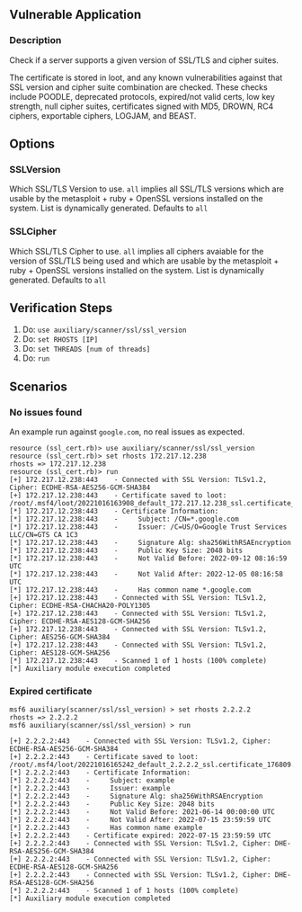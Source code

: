 ## Vulnerable Application

### Description
Check if a server supports a given version of SSL/TLS and cipher suites.

The certificate is stored in loot, and any known vulnerabilities against that
SSL version and cipher suite combination are checked. These checks include
POODLE, deprecated protocols, expired/not valid certs, low key strength, null cipher suites,
certificates signed with MD5, DROWN, RC4 ciphers, exportable ciphers, LOGJAM, and BEAST.

## Options

### SSLVersion

Which SSL/TLS Version to use. `all` implies all SSL/TLS versions which are usable by the metasploit + ruby + OpenSSL
versions installed on the system. List is dynamically generated. Defaults to `all`

### SSLCipher

Which SSL/TLS Cipher to use. `all` implies all ciphers avaiable for the version of SSL/TLS being used and which
are usable by the metasploit + ruby + OpenSSL versions installed on the system.
List is dynamically generated. Defaults to `all`

## Verification Steps

1. Do: `use auxiliary/scanner/ssl/ssl_version`
2. Do: `set RHOSTS [IP]`
3. Do: `set THREADS [num of threads]`
4. Do: `run`

## Scenarios

### No issues found

An example run against `google.com`, no real issues as expected.

```
resource (ssl_cert.rb)> use auxiliary/scanner/ssl/ssl_version
resource (ssl_cert.rb)> set rhosts 172.217.12.238
rhosts => 172.217.12.238
resource (ssl_cert.rb)> run
[+] 172.217.12.238:443    - Connected with SSL Version: TLSv1.2, Cipher: ECDHE-RSA-AES256-GCM-SHA384
[+] 172.217.12.238:443    - Certificate saved to loot: /root/.msf4/loot/20221016163908_default_172.217.12.238_ssl.certificate_484658.txt
[*] 172.217.12.238:443    - Certificate Information:
[*] 172.217.12.238:443    -     Subject: /CN=*.google.com
[*] 172.217.12.238:443    -     Issuer: /C=US/O=Google Trust Services LLC/CN=GTS CA 1C3
[*] 172.217.12.238:443    -     Signature Alg: sha256WithRSAEncryption
[*] 172.217.12.238:443    -     Public Key Size: 2048 bits
[*] 172.217.12.238:443    -     Not Valid Before: 2022-09-12 08:16:59 UTC
[*] 172.217.12.238:443    -     Not Valid After: 2022-12-05 08:16:58 UTC
[*] 172.217.12.238:443    -     Has common name *.google.com
[+] 172.217.12.238:443    - Connected with SSL Version: TLSv1.2, Cipher: ECDHE-RSA-CHACHA20-POLY1305
[+] 172.217.12.238:443    - Connected with SSL Version: TLSv1.2, Cipher: ECDHE-RSA-AES128-GCM-SHA256
[+] 172.217.12.238:443    - Connected with SSL Version: TLSv1.2, Cipher: AES256-GCM-SHA384
[+] 172.217.12.238:443    - Connected with SSL Version: TLSv1.2, Cipher: AES128-GCM-SHA256
[*] 172.217.12.238:443    - Scanned 1 of 1 hosts (100% complete)
[*] Auxiliary module execution completed
```

### Expired certificate

```
msf6 auxiliary(scanner/ssl/ssl_version) > set rhosts 2.2.2.2
rhosts => 2.2.2.2
msf6 auxiliary(scanner/ssl/ssl_version) > run

[+] 2.2.2.2:443    - Connected with SSL Version: TLSv1.2, Cipher: ECDHE-RSA-AES256-GCM-SHA384
[+] 2.2.2.2:443    - Certificate saved to loot: /root/.msf4/loot/20221016165242_default_2.2.2.2_ssl.certificate_176809.txt
[*] 2.2.2.2:443    - Certificate Information:
[*] 2.2.2.2:443    -     Subject: example
[*] 2.2.2.2:443    -     Issuer: example
[*] 2.2.2.2:443    -     Signature Alg: sha256WithRSAEncryption
[*] 2.2.2.2:443    -     Public Key Size: 2048 bits
[*] 2.2.2.2:443    -     Not Valid Before: 2021-06-14 00:00:00 UTC
[*] 2.2.2.2:443    -     Not Valid After: 2022-07-15 23:59:59 UTC
[*] 2.2.2.2:443    -     Has common name example
[+] 2.2.2.2:443    - Certificate expired: 2022-07-15 23:59:59 UTC
[+] 2.2.2.2:443    - Connected with SSL Version: TLSv1.2, Cipher: DHE-RSA-AES256-GCM-SHA384
[+] 2.2.2.2:443    - Connected with SSL Version: TLSv1.2, Cipher: ECDHE-RSA-AES128-GCM-SHA256
[+] 2.2.2.2:443    - Connected with SSL Version: TLSv1.2, Cipher: DHE-RSA-AES128-GCM-SHA256
[*] 2.2.2.2:443    - Scanned 1 of 1 hosts (100% complete)
[*] Auxiliary module execution completed
```
